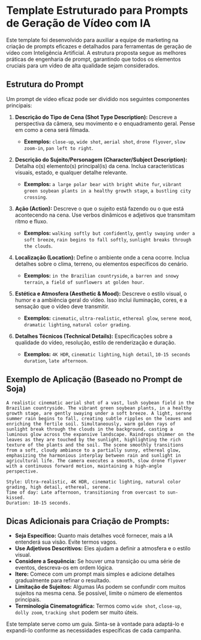 # Template Estruturado para Prompts de Geração de Vídeo com IA

Este template foi desenvolvido para auxiliar a equipe de marketing na criação de prompts eficazes e detalhados para ferramentas de geração de vídeo com Inteligência Artificial. A estrutura proposta segue as melhores práticas de engenharia de prompt, garantindo que todos os elementos cruciais para um vídeo de alta qualidade sejam considerados.

## Estrutura do Prompt

Um prompt de vídeo eficaz pode ser dividido nos seguintes componentes principais:

1.  **Descrição do Tipo de Cena (Shot Type Description):** Descreve a perspectiva da câmera, seu movimento e o enquadramento geral. Pense em como a cena será filmada.
    *   **Exemplos:** `close-up`, `wide shot`, `aerial shot`, `drone flyover`, `slow zoom-in`, `pan left to right`.

2.  **Descrição do Sujeito/Personagem (Character/Subject Description):** Detalha o(s) elemento(s) principal(is) da cena. Inclua características visuais, estado, e qualquer detalhe relevante.
    *   **Exemplos:** `a large polar bear with bright white fur`, `vibrant green soybean plants in a healthy growth stage`, `a bustling city crossing`.

3.  **Ação (Action):** Descreve o que o sujeito está fazendo ou o que está acontecendo na cena. Use verbos dinâmicos e adjetivos que transmitam ritmo e fluxo.
    *   **Exemplos:** `walking softly but confidently`, `gently swaying under a soft breeze`, `rain begins to fall softly`, `sunlight breaks through the clouds`.

4.  **Localização (Location):** Define o ambiente onde a cena ocorre. Inclua detalhes sobre o clima, terreno, ou elementos específicos do cenário.
    *   **Exemplos:** `in the Brazilian countryside`, `a barren and snowy terrain`, `a field of sunflowers at golden hour`.

5.  **Estética e Atmosfera (Aesthetic & Mood):** Descreve o estilo visual, o humor e a ambiência geral do vídeo. Isso inclui iluminação, cores, e a sensação que o vídeo deve transmitir.
    *   **Exemplos:** `cinematic`, `ultra-realistic`, `ethereal glow`, `serene mood`, `dramatic lighting`, `natural color grading`.

6.  **Detalhes Técnicos (Technical Details):** Especificações sobre a qualidade do vídeo, resolução, estilo de renderização e duração.
    *   **Exemplos:** `4K HDR`, `cinematic lighting`, `high detail`, `10-15 seconds duration`, `late afternoon`.

## Exemplo de Aplicação (Baseado no Prompt de Soja)

```
A realistic cinematic aerial shot of a vast, lush soybean field in the Brazilian countryside. The vibrant green soybean plants, in a healthy growth stage, are gently swaying under a soft breeze. A light, serene summer rain begins to fall, creating subtle ripples on the leaves and enriching the fertile soil. Simultaneously, warm golden rays of sunlight break through the clouds in the background, casting a luminous glow across the expansive landscape. Raindrops shimmer on the leaves as they are touched by the sunlight, highlighting the rich texture of the plants and the soil. The scene smoothly transitions from a soft, cloudy ambiance to a partially sunny, ethereal glow, emphasizing the harmonious interplay between rain and sunlight in agricultural life. The camera executes a smooth, slow drone flyover with a continuous forward motion, maintaining a high-angle perspective.

Style: Ultra-realistic, 4K HDR, cinematic lighting, natural color grading, high detail, ethereal, serene.
Time of day: Late afternoon, transitioning from overcast to sun-kissed.
Duration: 10-15 seconds.
```

## Dicas Adicionais para Criação de Prompts:

*   **Seja Específico:** Quanto mais detalhes você fornecer, mais a IA entenderá sua visão. Evite termos vagos.
*   **Use Adjetivos Descritivos:** Eles ajudam a definir a atmosfera e o estilo visual.
*   **Considere a Sequência:** Se houver uma transição ou uma série de eventos, descreva-os em ordem lógica.
*   **Itere:** Comece com um prompt mais simples e adicione detalhes gradualmente para refinar o resultado.
*   **Limitação de Sujeitos:** Algumas IAs podem se confundir com muitos sujeitos na mesma cena. Se possível, limite o número de elementos principais.
*   **Terminologia Cinematográfica:** Termos como `wide shot`, `close-up`, `dolly zoom`, `tracking shot` podem ser muito úteis.

Este template serve como um guia. Sinta-se à vontade para adaptá-lo e expandi-lo conforme as necessidades específicas de cada campanha.


